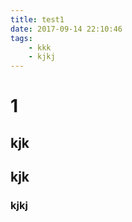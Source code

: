 ```yaml
---
title: test1
date: 2017-09-14 22:10:46
tags:
    - kkk
    - kjkj
---
```


# 1 

## kjk

## kjk

### kjkj 